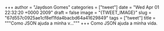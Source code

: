 
+++
author = "Jaydson Gomes"
categories = ["tweet"]
date = "Wed Apr 01 22:32:20 +0000 2009"
draft = false
image = "{TWEET_IMAGE}"
slug = "67d557c0925ae1cf8ef1fda4bacbd64a41629849"
tags = ["tweet"]
title = """Como JSON ajuda a minha v..."""
+++
Como JSON ajuda a minha vida.
